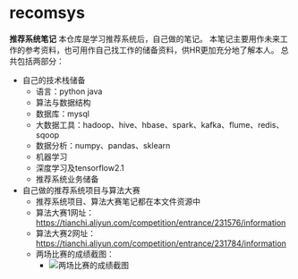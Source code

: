 # recomsys
**推荐系统笔记**
本仓库是学习推荐系统后，自己做的笔记。 本笔记主要用作未来工作的参考资料，也可用作自己找工作的储备资料，供HR更加充分地了解本人。 总共包括两部分：
- 自己的技术栈储备
  - 语言：python java
  - 算法与数据结构
  - 数据库：mysql
  - 大数据工具：hadoop、hive、hbase、spark、kafka、flume、redis、sqoop
  - 数据分析：numpy、pandas、sklearn
  - 机器学习
  - 深度学习及tensorflow2.1
  - 推荐系统业务储备
- 自己做的推荐系统项目与算法大赛
  - 推荐系统项目、算法大赛笔记都在本文件资源中
  - 算法大赛1网址：https://tianchi.aliyun.com/competition/entrance/231576/information
  - 算法大赛2网址：https://tianchi.aliyun.com/competition/entrance/231784/information
  - 两场比赛的成绩截图：
    - ![两场比赛的成绩截图](https://user-images.githubusercontent.com/66198938/119350363-cf7a0800-bcd1-11eb-99a0-237377d405d4.png)
